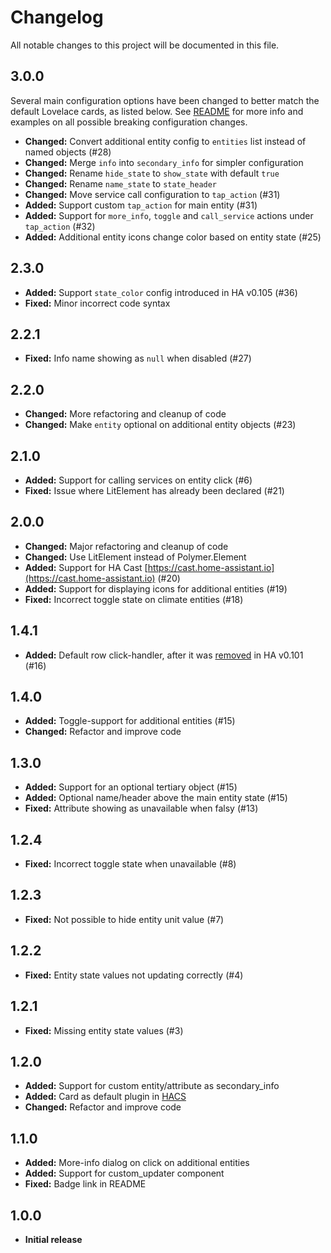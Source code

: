# Changelog
All notable changes to this project will be documented in this file.

## 3.0.0

Several main configuration options have been changed to better match the default Lovelace cards, as listed below.
See [README](README.md) for more info and examples on all possible breaking configuration changes.

- **Changed:** Convert additional entity config to `entities` list instead of named objects (#28)
- **Changed:** Merge `info` into `secondary_info` for simpler configuration
- **Changed:** Rename `hide_state` to `show_state` with default `true`
- **Changed:** Rename `name_state` to `state_header`
- **Changed:** Move service call configuration to `tap_action` (#31)
- **Added:** Support custom `tap_action` for main entity (#31)
- **Added:** Support for `more_info`, `toggle` and `call_service` actions under `tap_action` (#32)
- **Added:** Additional entity icons change color based on entity state (#25)

## 2.3.0

- **Added:** Support `state_color` config introduced in HA v0.105 (#36)
- **Fixed:** Minor incorrect code syntax

## 2.2.1

- **Fixed:** Info name showing as `null` when disabled (#27)

## 2.2.0

- **Changed:** More refactoring and cleanup of code
- **Changed:** Make `entity` optional on additional entity objects (#23)

## 2.1.0

- **Added:** Support for calling services on entity click (#6)
- **Fixed:** Issue where LitElement has already been declared (#21)

## 2.0.0

- **Changed:** Major refactoring and cleanup of code
- **Changed:** Use LitElement instead of Polymer.Element
- **Added:** Support for HA Cast [https://cast.home-assistant.io](https://cast.home-assistant.io) (#20)
- **Added:** Support for displaying icons for additional entities (#19)
- **Fixed:** Incorrect toggle state on climate entities (#18)

## 1.4.1

- **Added:** Default row click-handler, after it was [removed](https://github.com/home-assistant/home-assistant-polymer/pull/4023) in HA v0.101 (#16)

## 1.4.0

- **Added:** Toggle-support for additional entities (#15)
- **Changed:** Refactor and improve code

## 1.3.0

- **Added:** Support for an optional tertiary object (#15)
- **Added:** Optional name/header above the main entity state (#15)
- **Fixed:** Attribute showing as unavailable when falsy (#13)

## 1.2.4

- **Fixed:** Incorrect toggle state when unavailable (#8)

## 1.2.3

- **Fixed:** Not possible to hide entity unit value (#7)

## 1.2.2

- **Fixed:** Entity state values not updating correctly (#4)

## 1.2.1

- **Fixed:** Missing entity state values (#3)

## 1.2.0

- **Added:** Support for custom entity/attribute as secondary_info
- **Added:** Card as default plugin in [HACS](https://github.com/custom-components/hacs)
- **Changed:** Refactor and improve code

## 1.1.0

- **Added:** More-info dialog on click on additional entities
- **Added:** Support for custom_updater component
- **Fixed:** Badge link in README

## 1.0.0

- **Initial release**
